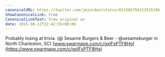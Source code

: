 ```yaml
---
canonicalURL: https://twitter.com/jmjordan/status/631596756212535296
ShowCanonicalLink: true
CanonicalLinkText: View original on
date: 2015-08-12T22:42:55+00:00
---
```

Probably losing at trivia. (@ Sesame Burgers &amp; Beer - @sesameburger in North Charleston, SC) [www.swarmapp.com/c/gxIFsPTF8Hg](https://www.swarmapp.com/c/gxIFsPTF8Hg)